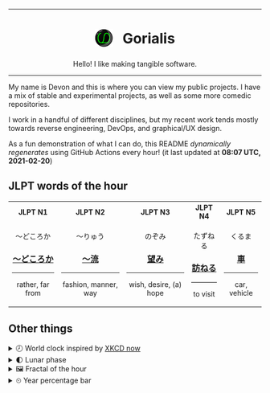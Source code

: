 ***

<h1 align="center">
<sub>
    <img src="readme/resources/avatar.png" height="36">
</sub>
&nbsp;
Gorialis
</h1>
<p align="center">
Hello! I like making tangible software.
</p>

***

My name is Devon and this is where you can view my public projects. I have a mix of stable and experimental projects, as well as some more comedic repositories.

I work in a handful of different disciplines, but my recent work tends mostly towards reverse engineering, DevOps, and graphical/UX design.

As a fun demonstration of what I can do, this README *dynamically regenerates* using GitHub Actions every hour! (it last updated at **08:07 UTC, 2021-02-20**)

<h2>JLPT words of the hour</h2>
<table>
    <tr>
        <th>JLPT N1</th>
        <th>JLPT N2</th>
        <th>JLPT N3</th>
        <th>JLPT N4</th>
        <th>JLPT N5</th>
    </tr>
    <tr>
        <td>
            <p align="center">～どころか</p>
            <h3 align="center"><b><a href="https://jisho.org/search/%EF%BD%9E%E3%81%A9%E3%81%93%E3%82%8D%E3%81%8B">～どころか</a></b></h3>
            <hr>
            <p align="center">rather,<wbr> far from</p>
        </td>
        <td>
            <p align="center">～りゅう</p>
            <h3 align="center"><b><a href="https://jisho.org/search/%EF%BD%9E%E6%B5%81">～流</a></b></h3>
            <hr>
            <p align="center">fashion,<wbr> manner,<wbr> way</p>
        </td>
        <td>
            <p align="center">のぞみ</p>
            <h3 align="center"><b><a href="https://jisho.org/search/%E6%9C%9B%E3%81%BF">望み</a></b></h3>
            <hr>
            <p align="center">wish,<wbr> desire,<wbr> (a) hope</p>
        </td>
        <td>
            <p align="center">たずねる</p>
            <h3 align="center"><b><a href="https://jisho.org/search/%E8%A8%AA%E3%81%AD%E3%82%8B">訪ねる</a></b></h3>
            <hr>
            <p align="center">to visit</p>
        </td>
        <td>
            <p align="center">くるま</p>
            <h3 align="center"><b><a href="https://jisho.org/search/%E8%BB%8A">車</a></b></h3>
            <hr>
            <p align="center">car,<wbr> vehicle</p>
        </td>
    </tr>
</table>

<h2>Other things</h2>
<details>
<summary>🕗  World clock inspired by <a href="https://xkcd.com/now">XKCD now</a></summary>

> <img src="generated/now.png" width="512">

</details>
<details>
<summary>🌓 Lunar phase</summary>

The moon is approximately 31.16% through its phase (First Quarter).

</details>
<details>
<summary>&#x1f5bc; Fractal of the hour</summary>

> <img src="generated/fractal.png" width="512">

</details>
<details>
<summary>&#x23f2; Year percentage bar</summary>
<pre><code>2021 [██▁▁▁▁▁▁▁▁▁▁▁▁▁▁▁▁▁▁] 13.79%</code></pre>
</details>
